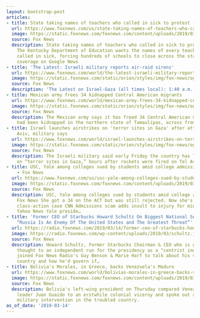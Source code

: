 ```yaml
---
layout: bootstrap-post
articles:
- title: State taking names of teachers who called in sick to protest - Fox News
  url: https://www.foxnews.com/us/state-taking-names-of-teachers-who-called-in-sick-to-protest
  image: https://static.foxnews.com/foxnews.com/content/uploads/2019/03/ContentBroker_contentid-8d0c6624b3584d6588f1b22f73a76320.png
  source: Fox News
  description: State taking names of teachers who called in sick to protest Fox News
    The Kentucky Department of Education wants the names of every teacher who has
    called in sick, forcing hundreds of schools to close across the state. View full
    coverage on Google News
- title: 'The Latest: Israeli military reports air-raid sirens'
  url: https://www.foxnews.com/world/the-latest-israeli-military-reports-air-raid-sirens
  image: https://static.foxnews.com/static/orion/styles/img/fox-news/og/og-fox-news.png
  source: Fox News
  description: 'The Latest on Israel-Gaza (all times local): 1:40 a.m.'
- title: Mexican army frees 34 kidnapped Central American migrants
  url: https://www.foxnews.com/world/mexican-army-frees-34-kidnapped-central-american-migrants
  image: https://static.foxnews.com/static/orion/styles/img/fox-news/og/og-fox-news.png
  source: Fox News
  description: The Mexican army says it has freed 34 Central American migrants who
    had been kidnapped in the northern state of Tamaulipas, across from Texas.
- title: Israel launches airstrikes on 'terror sites in Gaza' after attack on Tel
    Aviv, military says
  url: https://www.foxnews.com/world/israel-launches-airstrikes-on-terror-sites-in-gaza-after-attack-on-tel-aviv-military-says
  image: https://static.foxnews.com/static/orion/styles/img/fox-news/og/og-fox-news.png
  source: Fox News
  description: The Israeli military said early Friday the country has launched airstrikes
    on “terror sites in Gaza,” hours after rockets were fired on Tel Aviv.
- title: USC, Yale among colleges sued by students amid college admissions scandal
    - Fox News
  url: https://www.foxnews.com/us/usc-yale-among-colleges-sued-by-students-amid-college-admissions-scandal
  image: https://static.foxnews.com/foxnews.com/content/uploads/2019/03/Rick-Singer-AP.jpg
  source: Fox News
  description: USC, Yale among colleges sued by students amid college admissions scandal
    Fox News She got a 34 on the ACT but was still rejected. Now she's suing in a
    class-action case CNN Admissions scam adds insult to injury for minority applicants
    Yahoo News Yale preside…
- title: 'Former CEO of Starbucks Howard Schultz On Biggest National Security Challenge:
    “Russia Is An Enemy Of The United States and The Greatest Threat”'
  url: https://radio.foxnews.com/2019/03/14/former-ceo-of-starbucks-howard-schultz-on-biggest-national-security-challenge-russia-is-an-enemy-of-the-united-states-and-the-greatest-threat/
  image: https://radio.foxnews.com/wp-content/uploads/2019/03/schultz.jpg
  source: Fox News
  description: Howard Schultz, Former Starbucks Chairman & CEO who is giving serious
    thought to an independent run for the presidency as a "centrist independent",
    joined Fox News Radio's Guy Benson & Marie Harf to talk about his vision for the
    country and how he'd govern if…
- title: Bolivia's Morales, in Greece, backs Venezuela's Maduro
  url: https://www.foxnews.com/world/bolivias-morales-in-greece-backs-venezuelas-maduro
  image: https://static.foxnews.com/foxnews.com/content/uploads/2019/03/ContentBroker_contentid-c3a31fd148f2423481e2dd20fcb29e06.png
  source: Fox News
  description: Bolivia's left-wing president on Thursday compared Venezuelan opposition
    leader Juan Guaido to an erstwhile colonial viceroy and spoke out against any
    military intervention in the troubled country.
as_of_date: '2019-03-14'
---
```


